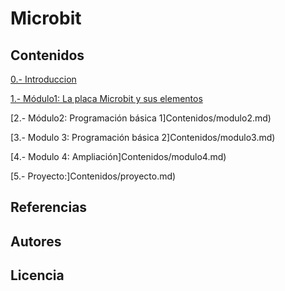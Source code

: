 # Microbit

## Contenidos 

[0.- Introduccion](Contenidos/introduccion.md)

[1.- Módulo1: La placa Microbit y sus elementos](Contenidos/modulo1.md)

[2.- Módulo2: Programación básica  1]Contenidos/modulo2.md)

[3.- Modulo 3: Programación básica 2]Contenidos/modulo3.md)

[4.- Modulo 4: Ampliación]Contenidos/modulo4.md)

[5.- Proyecto:]Contenidos/proyecto.md)

## Referencias 

## Autores

## Licencia

